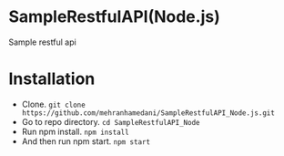 # SampleRestfulAPI(Node.js)
Sample restful api

# Installation
* Clone.
```git clone https://github.com/mehranhamedani/SampleRestfulAPI_Node.js.git```
* Go to repo directory.
```cd SampleRestfulAPI_Node```
* Run npm install.
```npm install```
* And then run npm start.
```npm start```
